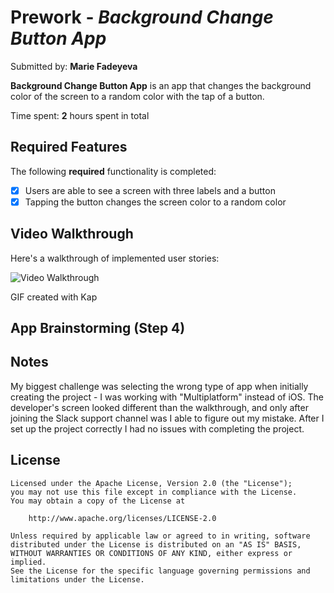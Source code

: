 # Prework - *Background Change Button App*

Submitted by: **Marie Fadeyeva**

**Background Change Button App** is an app that changes the background color of the screen to a random color with the tap of a button.

Time spent: **2** hours spent in total

## Required Features

The following **required** functionality is completed:

- [x] Users are able to see a screen with three labels and a button
- [x] Tapping the button changes the screen color to a random color
 
## Video Walkthrough

Here's a walkthrough of implemented user stories:

<img src='http://https://imgur.com/cYzqzxI.gif' title='Video Walkthrough' width='' alt='Video Walkthrough' />

GIF created with Kap

## App Brainstorming (Step 4)

## Notes

My biggest challenge was selecting the wrong type of app when initially creating the project - I was working with "Multiplatform" instead of iOS. The developer's screen looked different than the walkthrough, and only after joining the Slack support channel was I able to figure out my mistake. After I set up the project correctly I had no issues with completing the project. 

## License

    Licensed under the Apache License, Version 2.0 (the "License");
    you may not use this file except in compliance with the License.
    You may obtain a copy of the License at

        http://www.apache.org/licenses/LICENSE-2.0

    Unless required by applicable law or agreed to in writing, software
    distributed under the License is distributed on an "AS IS" BASIS,
    WITHOUT WARRANTIES OR CONDITIONS OF ANY KIND, either express or implied.
    See the License for the specific language governing permissions and
    limitations under the License.
